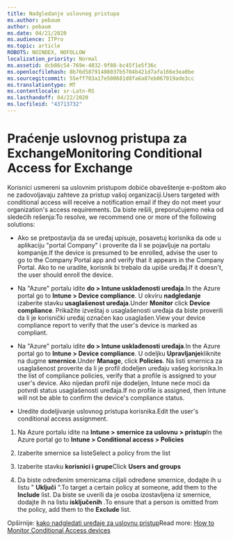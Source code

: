 ```yaml
---
title: Nadgledanje uslovnog pristupa
ms.author: pebaum
author: pebaum
ms.date: 04/21/2020
ms.audience: ITPro
ms.topic: article
ROBOTS: NOINDEX, NOFOLLOW
localization_priority: Normal
ms.assetid: dcb86c54-769e-4832-9f88-bc45f1e5f36c
ms.openlocfilehash: 8b76d58791408037b5704b421d7afa166e3ea0be
ms.sourcegitcommit: 55eff703a17e500681d8fa6a87eb067019ade3cc
ms.translationtype: MT
ms.contentlocale: sr-Latn-RS
ms.lasthandoff: 04/22/2020
ms.locfileid: "43713732"
---
```

# <a name="monitoring-conditional-access-for-exchange"></a><span data-ttu-id="2318f-102">Praćenje uslovnog pristupa za Exchange</span><span class="sxs-lookup"><span data-stu-id="2318f-102">Monitoring Conditional Access for Exchange</span></span>

<span data-ttu-id="2318f-103">Korisnici usmereni sa uslovnim pristupom dobiće obaveštenje e-poštom ako ne zadovoljavaju zahteve za pristup vašoj organizaciji.</span><span class="sxs-lookup"><span data-stu-id="2318f-103">Users targeted with conditional access will receive a notification email if they do not meet your organization's access requirements.</span></span> <span data-ttu-id="2318f-104">Da biste rešili, preporučujemo neka od sledećih rešenja:</span><span class="sxs-lookup"><span data-stu-id="2318f-104">To resolve, we recommend one or more of the following solutions:</span></span>
  
- <span data-ttu-id="2318f-105">Ako se pretpostavlja da se uređaj upisuje, posavetuj korisnika da ode u aplikaciju "portal Company" i proverite da li se pojavljuje na portalu kompanije.</span><span class="sxs-lookup"><span data-stu-id="2318f-105">If the device is presumed to be enrolled, advise the user to go to the Company Portal app and verify that it appears in the Company Portal.</span></span> <span data-ttu-id="2318f-106">Ako to ne uradite, korisnik bi trebalo da upiše uređaj.</span><span class="sxs-lookup"><span data-stu-id="2318f-106">If it doesn't, the user should enroll the device.</span></span>
    
- <span data-ttu-id="2318f-107">Na "Azure" portalu idite **do \> Intune usklađenosti uređaja**.</span><span class="sxs-lookup"><span data-stu-id="2318f-107">In the Azure portal go to **Intune \> Device compliance**.</span></span> <span data-ttu-id="2318f-108">U okviru **nadgledanje** izaberite stavku **usaglašenost uređaja**.</span><span class="sxs-lookup"><span data-stu-id="2318f-108">Under **Monitor** click **Device compliance**.</span></span> <span data-ttu-id="2318f-109">Prikažite izveštaj o usaglašenosti uređaja da biste proverili da li je korisnički uređaj označen kao usaglašen.</span><span class="sxs-lookup"><span data-stu-id="2318f-109">View your device compliance report to verify that the user's device is marked as compliant.</span></span> 
    
- <span data-ttu-id="2318f-110">Na "Azure" portalu idite **do \> Intune usklađenosti uređaja**.</span><span class="sxs-lookup"><span data-stu-id="2318f-110">In the Azure portal go to **Intune \> Device compliance**.</span></span> <span data-ttu-id="2318f-111">U odeljku **Upravljanje**kliknite na dugme **smernice**.</span><span class="sxs-lookup"><span data-stu-id="2318f-111">Under **Manage**, click **Policies**.</span></span> <span data-ttu-id="2318f-112">Na listi smernica za usaglašenost proverite da li je profil dodeljen uređaju vašeg korisnika.</span><span class="sxs-lookup"><span data-stu-id="2318f-112">In the list of compliance policies, verify that a profile is assigned to your user's device.</span></span> <span data-ttu-id="2318f-113">Ako nijedan profil nije dodeljen, Intune neće moći da potvrdi status usaglašenosti uređaja.</span><span class="sxs-lookup"><span data-stu-id="2318f-113">If no profile is assigned, then Intune will not be able to confirm the device's compliance status.</span></span> 
    
- <span data-ttu-id="2318f-114">Uredite dodeljivanje uslovnog pristupa korisnika.</span><span class="sxs-lookup"><span data-stu-id="2318f-114">Edit the user's conditional access assignment.</span></span>
    
1. <span data-ttu-id="2318f-115">Na Azure portalu idite na **Intune \> smernice za uslovnu \> pristup**</span><span class="sxs-lookup"><span data-stu-id="2318f-115">In the Azure portal go to **Intune \> Conditional access \> Policies**</span></span>
    
2. <span data-ttu-id="2318f-116">Izaberite smernice sa liste</span><span class="sxs-lookup"><span data-stu-id="2318f-116">Select a policy from the list</span></span>
    
3. <span data-ttu-id="2318f-117">Izaberite stavku **korisnici i grupe**</span><span class="sxs-lookup"><span data-stu-id="2318f-117">Click **Users and groups**</span></span>
    
4. <span data-ttu-id="2318f-118">Da biste određenim smernicama ciljali određene smernice, dodajte ih u listu " **Uključi** ".</span><span class="sxs-lookup"><span data-stu-id="2318f-118">To target a certain policy at someone, add them to the **Include** list.</span></span> <span data-ttu-id="2318f-119">Da biste se uverili da je osoba izostavljena iz smernice, dodajte ih na listu **isključenih** .</span><span class="sxs-lookup"><span data-stu-id="2318f-119">To ensure that a person is omitted from the policy, add them to the **Exclude** list.</span></span> 
    
<span data-ttu-id="2318f-120">Opširnije: [kako nadgledati uređaje za uslovnu pristup](https://docs.microsoft.com/intune/conditional-access-exchange-monitor)</span><span class="sxs-lookup"><span data-stu-id="2318f-120">Read more: [How to Monitor Conditional Access devices](https://docs.microsoft.com/intune/conditional-access-exchange-monitor)</span></span>
  


